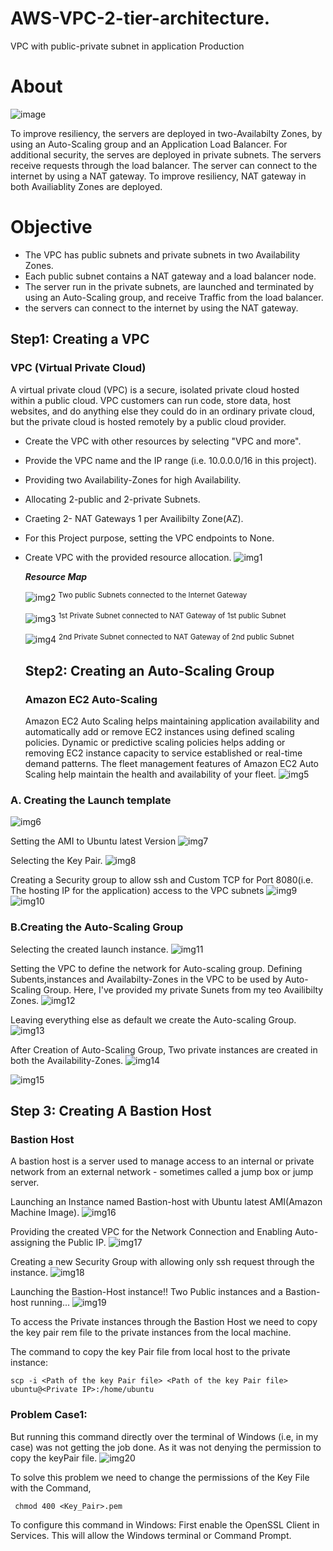 # AWS-VPC-2-tier-architecture.
VPC with public-private subnet in application Production

# About
![image](https://github.com/palakSingh621/AWS-VPC-2-tier-architecture./assets/107800373/e6b4e573-d8a9-42f0-90bc-90c7497d4aa1)

To improve resiliency, the servers are deployed in two-Availabilty Zones, by using an Auto-Scaling group and an Application Load Balancer. For additional security, the serves are deployed in private subnets. The servers receive requests through the load balancer. The server can connect to the internet by using a NAT gateway. To improve resiliency, NAT gateway in both Availiablity Zones are deployed.

# Objective
* The VPC has public subnets and private subnets in two Availability Zones.
* Each public subnet contains a NAT gateway and a load balancer node.
* The server run in the private subnets, are launched and terminated by using an Auto-Scaling group, and receive Traffic from the load balancer.
* the servers can connect to the internet by using the NAT gateway.

## Step1: Creating a VPC
### VPC (Virtual Private Cloud)
A virtual private cloud (VPC) is a secure, isolated private cloud hosted within a public cloud. VPC customers can run code, store data, host websites, and do anything else they could
do in an ordinary private cloud, but the private cloud is hosted remotely by a public cloud provider.

* Create the VPC with other resources by selecting "VPC and more".
* Provide the VPC name and the IP range (i.e. 10.0.0.0/16 in this project).
* Providing two Availability-Zones for high Availability.
* Allocating 2-public and 2-private Subnets.
* Craeting 2- NAT Gateways 1 per Availibilty Zone(AZ).
* For this Project purpose, setting the VPC endpoints to None.
* Create VPC with the provided resource allocation.
![img1](https://github.com/palakSingh621/AWS-VPC-2-tier-architecture./assets/107800373/6167655a-93b0-4880-891f-2d7f2f826356)

  ***Resource Map***
  
  ![img2](https://github.com/palakSingh621/AWS-VPC-2-tier-architecture./assets/107800373/d091c9e9-26ea-43fb-a3af-3da462439cbd)
   <sup>Two public Subnets connected to the Internet Gateway</sup>
   
  ![img3](https://github.com/palakSingh621/AWS-VPC-2-tier-architecture./assets/107800373/ee07fafb-8a72-4dbb-bf7e-7d971c54b787)
  <sup>1st Private Subnet connected to NAT Gateway of 1st public Subnet</sup>
  
  ![img4](https://github.com/palakSingh621/AWS-VPC-2-tier-architecture./assets/107800373/3cbd07a6-a0b5-4196-aac2-34eff0d82e20)
  <sup>2nd Private Subnet connected to NAT Gateway of 2nd public Subnet</sup>

  ## Step2: Creating an Auto-Scaling Group
  ### Amazon EC2 Auto-Scaling
  Amazon EC2 Auto Scaling helps maintaining application availability and automatically add or remove EC2 instances using defined scaling policies. Dynamic or
  predictive scaling policies helps adding or removing EC2 instance capacity to service established or real-time demand patterns. The fleet management features of Amazon EC2 Auto
  Scaling help maintain the health and availability of your fleet.
![img5](https://github.com/palakSingh621/AWS-VPC-2-tier-architecture./assets/107800373/9362179f-8f1c-423a-a508-f2301b230d31)

### A. Creating the Launch template
![img6](https://github.com/palakSingh621/AWS-VPC-2-tier-architecture./assets/107800373/e099b365-d952-405b-bc7e-7e25d9f0265b)

 Setting the AMI to Ubuntu latest Version
![img7](https://github.com/palakSingh621/AWS-VPC-2-tier-architecture./assets/107800373/80872579-f25d-43f6-bf45-40027a0826d5)

 Selecting the Key Pair.
![img8](https://github.com/palakSingh621/AWS-VPC-2-tier-architecture./assets/107800373/f990957f-ca0d-4e97-a4bb-bb63339f1671)

Creating a Security group to allow ssh and Custom TCP for Port 8080(i.e. The hosting IP for the application) access to the VPC subnets 
![img9](https://github.com/palakSingh621/AWS-VPC-2-tier-architecture./assets/107800373/1626b29f-0e88-48e6-a7bc-4ee1622228c0)
![img10](https://github.com/palakSingh621/AWS-VPC-2-tier-architecture./assets/107800373/fdc70ea1-daf5-4a8a-b83f-824d9715fd34)

### B.Creating the Auto-Scaling Group
Selecting the created launch instance.
![img11](https://github.com/palakSingh621/AWS-VPC-2-tier-architecture./assets/107800373/eeff3a6b-6f80-484d-a564-97293a949567)

Setting the VPC to define the network for Auto-scaling group.
Defining Subents,instances and Availabilty-Zones in the VPC to be used by Auto-Scaling Group.
Here, I've provided my private Sunets from my teo Availibilty Zones. 
![img12](https://github.com/palakSingh621/AWS-VPC-2-tier-architecture./assets/107800373/89b7f8da-edd0-47cc-aa94-3e14d8056bd8)

Leaving everything else as default we create the Auto-scaling Group.
![img13](https://github.com/palakSingh621/AWS-VPC-2-tier-architecture./assets/107800373/548fe799-5906-4acd-bde8-3f0e1578ef3b)

After Creation of Auto-Scaling Group, Two private instances are created in both the Availability-Zones.
![img14](https://github.com/palakSingh621/AWS-VPC-2-tier-architecture./assets/107800373/fa1fb05e-12e9-4570-a322-75e6efe20285)

![img15](https://github.com/palakSingh621/AWS-VPC-2-tier-architecture./assets/107800373/945b2865-e37a-4206-8016-df182cc95ba7)

## Step 3: Creating A Bastion Host
### Bastion Host
A bastion host is a server used to manage access to an internal or private network from an external network - sometimes called a jump box or jump server. 

Launching an Instance named Bastion-host with Ubuntu latest AMI(Amazon Machine Image).
![img16](https://github.com/palakSingh621/AWS-VPC-2-tier-architecture./assets/107800373/488347ae-84d7-4780-9db4-ba5ed961a91c)

Providing the created VPC for the Network Connection and Enabling Auto-assigning the Public IP.
![img17](https://github.com/palakSingh621/AWS-VPC-2-tier-architecture./assets/107800373/7ee0bf2b-81e0-4f54-9700-5697fc4c4792)

Creating a new Security Group with allowing only ssh request through the instance.
![img18](https://github.com/palakSingh621/AWS-VPC-2-tier-architecture./assets/107800373/00fbde94-ddb4-4c2b-acac-98c19f5f48dc)

Launching the Bastion-Host instance!!
Two Public instances and a Bastion-host running...
![img19](https://github.com/palakSingh621/AWS-VPC-2-tier-architecture./assets/107800373/177cdd42-f4be-4616-8c0d-dfe11f08fa47)

To access the Private instances through the Bastion Host we need  to copy the key pair rem file to the private instances from the local machine.


The command to copy the key Pair file from local host to the private instance:

``` scp -i <Path of the key Pair file> <Path of the key Pair file> ubuntu@<Private IP>:/home/ubuntu ```

### Problem Case1:
But running this command directly over the terminal of Windows (i.e, in my case) was not getting the job done. As it was not denying the permission to copy the keyPair file.
![img20](https://github.com/palakSingh621/AWS-VPC-2-tier-architecture./assets/107800373/091c3c44-b5e8-4a07-a7c5-ccfe0534abe7)

To solve this problem we need to change the permissions of the Key File with the Command,

``` chmod 400 <Key_Pair>.pem```

 To configure this command in Windows:
 First enable the OpenSSL Client in Services. This will allow the Windows terminal or Command Prompt.

